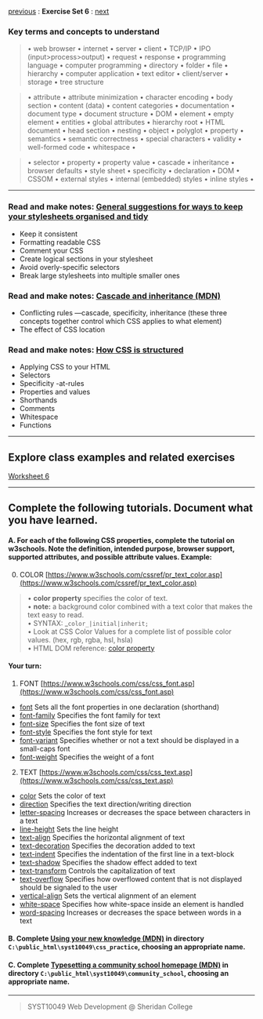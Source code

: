 [previous](Set05.md) 
: **Exercise Set 6**
: [next](Set07.md)

### Key terms and concepts to understand
> &bull;  web browser  &bull; internet  &bull; server  &bull; client  &bull; TCP/IP  &bull; IPO (input>process>output)  &bull; request  &bull; response  &bull; programming language  &bull;  computer programming  &bull; directory  &bull; folder  &bull;  file  &bull; hierarchy  &bull; computer application  &bull;  text editor  &bull; client/server  &bull;  storage  &bull; tree structure

> &bull;  attribute &bull; attribute minimization &bull; character encoding &bull; body section &bull; content (data) &bull;  content categories &bull; documentation &bull; document type &bull;  document structure &bull; DOM &bull;  element &bull;  empty element &bull; entities &bull; global attributes &bull; hierarchy root &bull; HTML document &bull; head section &bull; nesting &bull; object &bull; polyglot &bull; property &bull; semantics &bull; semantic correctness &bull; special characters &bull; validity &bull; well-formed code &bull; whitespace &bull;  

> &bull;  selector &bull; property &bull; property value &bull; cascade &bull; inheritance &bull;  browser defaults &bull; style sheet &bull; specificity &bull;  declaration &bull; DOM &bull;  CSSOM &bull;  external styles &bull; internal (embedded) styles &bull; inline styles &bull; 

---


### Read and make notes: [General suggestions for ways to keep your stylesheets organised and tidy](https://developer.mozilla.org/en-US/docs/Learn/CSS/Building_blocks/Organizing#Tips_to_keep_your_CSS_tidy)

- Keep it consistent
- Formatting readable CSS
- Comment your CSS
- Create logical sections in your stylesheet
- Avoid overly-specific selectors
- Break large stylesheets into multiple smaller ones

### Read and make notes: [Cascade and inheritance (MDN)](https://developer.mozilla.org/en-US/docs/Learn/CSS/Building_blocks/Cascade_and_inheritance)
- Conflicting rules &mdash;cascade, specificity, inheritance (these three concepts together control which CSS applies to what element)
- The effect of CSS location

### Read and make notes: [How CSS is structured](https://developer.mozilla.org/en-US/docs/Learn/CSS/First_steps/How_CSS_is_structured)
- Applying CSS to your HTML
- Selectors
- Specificity
-at-rules
- Properties and values
- Shorthands
- Comments
- Whitespace
- Functions

---
## Explore class examples and related exercises
[Worksheet 6](examples_06/instructions_ws06.html)

---

## Complete the following tutorials. Document what you have learned.
 #### A. For each of the following CSS properties, complete the tutorial on w3schools.  Note the definition, intended purpose, browser support, supported attributes, and possible attribute values. Example:
0. COLOR [https://www.w3schools.com/cssref/pr_text_color.asp](https://www.w3schools.com/cssref/pr_text_color.asp)
> &bull; **color property** specifies the color of text.<br> &bull; **note:** a background color combined with a text color that makes the text easy to read.<br> &bull; SYNTAX: _`color_|initial|inherit;`<br> &bull; Look at CSS Color Values for a complete list of possible color values. (hex, rgb, rgba, hsl, hsla)<br> &bull; HTML DOM reference: [color property](https://www.w3schools.com/jsref/prop_style_color.asp) 

#### Your turn:
1. FONT [https://www.w3schools.com/css/css_font.asp](https://www.w3schools.com/css/css_font.asp)
- [font](https://www.w3schools.com/cssref/pr_font_font.asp) Sets all the font properties in one declaration (shorthand)
- [font-family](https://www.w3schools.com/cssref/pr_font_font-family.asp) Specifies the font family for text
- [font-size](https://www.w3schools.com/cssref/pr_font_font-size.asp) Specifies the font size of text
- [font-style](https://www.w3schools.com/cssref/pr_font_font-style.asp) Specifies the font style for text
- [font-variant](https://www.w3schools.com/cssref/pr_font_font-variant.asp) Specifies whether or not a text should be displayed in a small-caps font
- [font-weight](https://www.w3schools.com/cssref/pr_font_weight.asp) Specifies the weight of a font

2. TEXT [https://www.w3schools.com/css/css_text.asp](https://www.w3schools.com/css/css_text.asp)
- [color](https://www.w3schools.com/cssref/pr_text_color.asp) Sets the color of text
- [direction](https://www.w3schools.com/cssref/pr_text_direction.asp) Specifies the text direction/writing direction
- [letter-spacing](https://www.w3schools.com/cssref/pr_text_letter-spacing.asp) Increases or decreases the space between characters in a text
- [line-height](https://www.w3schools.com/cssref/pr_dim_line-height.asp) Sets the line height
- [text-align](https://www.w3schools.com/cssref/pr_text_text-align.asp) Specifies the horizontal alignment of text
- [text-decoration](https://www.w3schools.com/cssref/pr_text_text-decoration.asp) Specifies the decoration added to text
- [text-indent](https://www.w3schools.com/cssref/pr_text_text-indent.asp) Specifies the indentation of the first line in a text-block
- [text-shadow](https://www.w3schools.com/cssref/css3_pr_text-shadow.asp) Specifies the shadow effect added to text
- [text-transform](https://www.w3schools.com/cssref/pr_text_text-transform.asp) Controls the capitalization of text
- [text-overflow](https://www.w3schools.com/cssref/css3_pr_text-overflow.asp) Specifies how overflowed content that is not displayed should be signaled to the user
- [vertical-align](https://www.w3schools.com/cssref/pr_pos_vertical-align.asp) Sets the vertical alignment of an element
- [white-space](https://www.w3schools.com/cssref/pr_text_white-space.asp) Specifies how white-space inside an element is handled
- [word-spacing](https://www.w3schools.com/cssref/pr_text_word-spacing.asp) Increases or decreases the space between words in a text


 #### B. Complete [Using your new knowledge (MDN)](https://developer.mozilla.org/en-US/docs/Learn/CSS/First_steps/Using_your_new_knowledge)  in directory `C:\public_html\syst10049\css_practice`, choosing an appropriate name.
 
 #### C. Complete [Typesetting a community school homepage (MDN)](https://developer.mozilla.org/en-US/docs/Learn/CSS/Styling_text/Typesetting_a_homepage)  in directory `C:\public_html\syst10049\community_school`, choosing an appropriate name.




 
---
> SYST10049 Web Development @ Sheridan College



